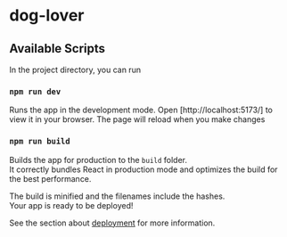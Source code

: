 # dog-lover

## Available Scripts
In the project directory, you can run

### `npm run dev`
Runs the app in the development mode.
Open [http://localhost:5173/] to view it in your browser.
The page will reload when you make changes


### `npm run build`
Builds the app for production to the `build` folder.\
It correctly bundles React in production mode and optimizes the build for the best performance.

The build is minified and the filenames include the hashes.\
Your app is ready to be deployed!

See the section about [deployment](https://facebook.github.io/create-react-app/docs/deployment) for more information.

